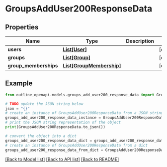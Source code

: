 # GroupsAddUser200ResponseData


## Properties

Name | Type | Description | Notes
------------ | ------------- | ------------- | -------------
**users** | [**List[User]**](User.md) |  | [optional] 
**groups** | [**List[Group]**](Group.md) |  | [optional] 
**group_memberships** | [**List[GroupMembership]**](GroupMembership.md) |  | [optional] 

## Example

```python
from outline_openapi.models.groups_add_user200_response_data import GroupsAddUser200ResponseData

# TODO update the JSON string below
json = "{}"
# create an instance of GroupsAddUser200ResponseData from a JSON string
groups_add_user200_response_data_instance = GroupsAddUser200ResponseData.from_json(json)
# print the JSON string representation of the object
print(GroupsAddUser200ResponseData.to_json())

# convert the object into a dict
groups_add_user200_response_data_dict = groups_add_user200_response_data_instance.to_dict()
# create an instance of GroupsAddUser200ResponseData from a dict
groups_add_user200_response_data_from_dict = GroupsAddUser200ResponseData.from_dict(groups_add_user200_response_data_dict)
```
[[Back to Model list]](../README.md#documentation-for-models) [[Back to API list]](../README.md#documentation-for-api-endpoints) [[Back to README]](../README.md)


